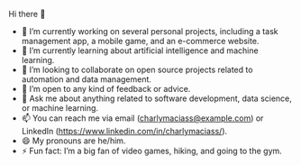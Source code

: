 Hi there 👋
- 🔭 I’m currently working on several personal projects, including a task management app, a mobile game, and an e-commerce website.
- 🌱 I’m currently learning about artificial intelligence and machine learning.
- 👯 I’m looking to collaborate on open source projects related to automation and data management.
- 🤔 I’m open to any kind of feedback or advice.
- 💬 Ask me about anything related to software development, data science, or machine learning.
- 📫 You can reach me via email (charlymaciass@example.com) or LinkedIn (https://www.linkedin.com/in/charlymaciass/).
- 😄 My pronouns are he/him.
- ⚡ Fun fact: I’m a big fan of video games, hiking, and going to the gym.

